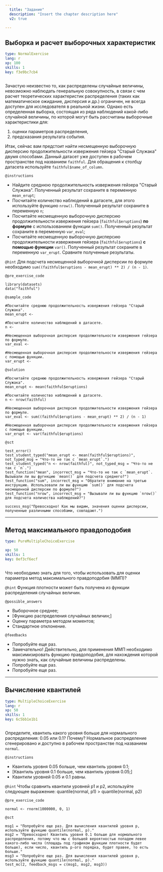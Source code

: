 ```yaml
---
  title: "Задание"
  description: "Insert the chapter description here"
  v2: true

---
```

## Выборка и расчет выборочных характеристик

```yaml
type: NormalExercise
lang: r
xp: 100
skills: 1
key: f3e9bc7cb4



```

Зачастую неизвестно то, как распределены случайные величины, невозможно наблюдать генеральную совокупность, в связи с чем расчет теоретических характеристик распределения (таких как математическое ожидание, дисперсия и др.) ограничен, не всегда доступен для исследователя в реальной жизни. Однако есть определенная выборка, состоящая из ряда наблюдений какой-либо случайной величины, по которой могут быть рассчитаны выборочные характеристики для:

1. оценки параметров распределения,
2. предсказания результата события.

Итак, сейчас вам предстоит найти несмещенную выборочную дисперсию продолжительности извержения гейзера "Старый Служака" двумя способами. Данный датасет уже доступен в рабочем пространстве под названием `faithful`. Для обращения к столбцу датасета используйте `faithful$name_of_column`.

`@instructions`
- Найдите среднюю продолжительность извержения гейзера "Старый Служака". Полученный результат сохраните в переменную `mean_erupt`;
- Посчитайте количество наблюдений в датасете, для этого используйте функцию `nrow()`. Полученный результат сохраните в переменную `n`; 
- Посчитайте несмещенную выборочную дисперсию продолжительности извержения гейзера (`faithful$eruptions`) **по формуле** с использованием функции `sum()`. Полученный результат сохраните в переменную `var_eval`;
- Посчитайте несмещенную выборочную дисперсию продолжительности извержения гейзера (`faithful$eruptions`) **с помощью функции** `var()`. Полученный результат сохраните в переменную `var_erupt`. Сравните полученные результаты.

`@hint`
Для подсчета несмещенной выборочной дисперсии по формуле необходимо `sum((faithful$eruptions - mean_erupt) ** 2) / (n - 1)`.

`@pre_exercise_code`
```{r}
library(datasets)
data("faithful")
```
`@sample_code`
```{r}
#Посчитайте среднюю продолжительность извержения гейзера "Старый Служака".
mean_erupt <- 

#Посчитайте количество наблюдений в датасете.
n <-

#Несмещенная выборочная дисперсия продолжительности извержения гейзера по формуле.
var_eval <-

#Несмещенная выборочная дисперсия продолжительности извержения гейзера с помощью функции.
var_erupt <-
```
`@solution`
```{r}
#Посчитайте среднюю продолжительность извержения гейзера "Старый Служака".
mean_erupt <- mean(faithful$eruptions) 

#Посчитайте количество наблюдений в датасете.
n <- nrow(faithful)

#Несмещенная выборочная дисперсия продолжительности извержения гейзера по формуле.
var_eval <- sum((faithful$eruptions - mean_erupt) ** 2) / (n - 1)

#Несмещенная выборочная дисперсия продолжительности извержения гейзера с помощью функции.
var_erupt <- var(faithful$eruptions)
```
`@sct`
```{r}
test_error()
test_student_typed("mean_erupt <- mean(faithful$eruptions)", not_typed_msg = "Что-то не так с `mean_erupt`.")
test_student_typed("n <- nrow(faithful)", not_typed_msg = "Что-то не так с `n`.")
test_function("mean", incorrect_msg = "Что-то не так с `mean_erupt`. Вызывали ли вы фугнкцию `mean()` для подсчета среднего?")
test_function("sum", incorrect_msg = "Обратите внимание на третью инструкцию. Использовали ли вы функцию `sum()` для подсчета несмещенной дисперсии по формуле?")
test_function("nrow", incorrect_msg = "Вызывали ли вы функцию `nrow()` для подсчета количества наблюдений?")

success_msg("Превосходно! Как мы видим, значения оценки дисперсии, полученные различными способами, совпадают.")
```





---
## Метод максимального правдоподобия

```yaml
type: PureMultipleChoiceExercise

xp: 50
skills: 1
key: 0ef3cf6ecf



```

Что необходимо знать для того, чтобы использовать для оценки параметра метод максимального правдоподобия (ММП)?


`@hint`
Функция плотности может быть получена из функции распределения случайных величин.





`@possible_answers`
- Выборочное среднее; 
- [Функцию распределения случайных величин;] 
- Оценку параметра методом моментов; 
- Стандартное отклонение.

`@feedbacks`
- Попробуйте еще раз.
- Замечательно! Действительно, для применения ММП необходимо максимизировать функцию правдоподобия, для нахождения которой нужно знать, как случайные величины распределены.
- Попробуйте еще раз.
- Попробуйте еще раз.




---
## Вычисление квантилей

```yaml
type: MultipleChoiceExercise
lang: r
xp: 50
skills: 1
key: 6c5bb1e1b1



```

Определите, квантиль какого уровня больше для нормального распределения: 0.05 или 0.1? Почему? Нормальное распределение сгенерировано и доступно в рабочем пространстве под названием `normal`.

`@instructions`
- Квантиль уровня 0.05 больше, чем квантиль уровня 0.1; 
- [Квантиль уровня 0.1 больше, чем квантиль уровня 0.05;] 
- Квантили уровней 0.05 и 0.1 равны.

`@hint`
Чтобы сравнить квантили уровней p1 и p2, используйте следующее выражение: quantile(normal, p1) > quantile(normal, p2)

`@pre_exercise_code`
```{r}
normal <- rnorm(1000000, 0, 1)
```


`@sct`
```{r}
msg1 = "Попробуйте еще раз. Для вычисления квантилей уровня p, используйте функцию quantile(normal, p)."
msg2 = "Превосходно! Квантиль уровня 0.1 больше для нормального распределения, потому что мы с большей вероятностью попадем левее какого-либо числа (площадь под графиком функции плотности будет больше), если число, квантиль p-ого порядка, будет правее, то есть больше."
msg3 = "Попробуйте еще раз. Для вычисления квантилей уровня p, используйте функцию quantile(normal, p)."
test_mc(2, feedback_msgs = c(msg1, msg2, msg3))
```



